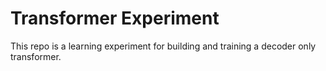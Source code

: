 # Transformer Experiment

This repo is a learning experiment for building and training a decoder only transformer. 